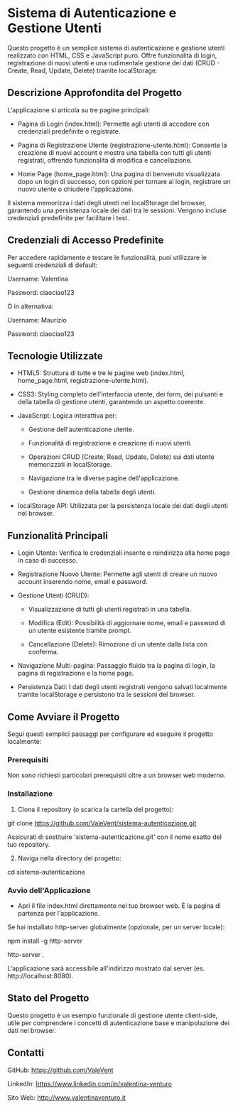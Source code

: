 # Sistema di Autenticazione e Gestione Utenti

Questo progetto è un semplice sistema di autenticazione e gestione utenti realizzato con HTML, CSS e JavaScript puro. Offre funzionalità di login, registrazione di nuovi utenti e una rudimentale gestione dei dati (CRUD - Create, Read, Update, Delete) tramite localStorage.


## Descrizione Approfondita del Progetto

L'applicazione si articola su tre pagine principali:

- Pagina di Login (index.html): Permette agli utenti di accedere con credenziali predefinite o registrate.

- Pagina di Registrazione Utente (registrazione-utente.html): Consente la creazione di nuovi account e mostra una tabella con tutti gli utenti registrati, offrendo funzionalità di modifica e cancellazione.

- Home Page (home_page.html): Una pagina di benvenuto visualizzata dopo un login di successo, con opzioni per tornare al login, registrare un nuovo utente o chiudere l'applicazione.


Il sistema memorizza i dati degli utenti nel localStorage del browser, garantendo una persistenza locale dei dati tra le sessioni. Vengono incluse credenziali predefinite per facilitare i test.


## Credenziali di Accesso Predefinite

Per accedere rapidamente e testare le funzionalità, puoi utilizzare le seguenti credenziali di default:

Username: Valentina

Password: ciaociao123


O in alternativa:

Username: Maurizio

Password: ciaociao123


## Tecnologie Utilizzate

- HTML5: Struttura di tutte e tre le pagine web (index.html, home_page.html, registrazione-utente.html).

- CSS3: Styling completo dell'interfaccia utente, dei form, dei pulsanti e della tabella di gestione utenti, garantendo un aspetto coerente.

- JavaScript: Logica interattiva per:

  - Gestione dell'autenticazione utente.

  - Funzionalità di registrazione e creazione di nuovi utenti.

  - Operazioni CRUD (Create, Read, Update, Delete) sui dati utente memorizzati in localStorage.

  - Navigazione tra le diverse pagine dell'applicazione.

  - Gestione dinamica della tabella degli utenti.

- localStorage API: Utilizzata per la persistenza locale dei dati degli utenti nel browser.


## Funzionalità Principali

- Login Utente: Verifica le credenziali inserite e reindirizza alla home page in caso di successo.

- Registrazione Nuovo Utente: Permette agli utenti di creare un nuovo account inserendo nome, email e password.

- Gestione Utenti (CRUD):

  - Visualizzazione di tutti gli utenti registrati in una tabella.

  - Modifica (Edit): Possibilità di aggiornare nome, email e password di un utente esistente tramite prompt.

  - Cancellazione (Delete): Rimozione di un utente dalla lista con conferma.

- Navigazione Multi-pagina: Passaggio fluido tra la pagina di login, la pagina di registrazione e la home page.

- Persistenza Dati: I dati degli utenti registrati vengono salvati localmente tramite localStorage e persistono tra le sessioni del browser.


## Come Avviare il Progetto

Segui questi semplici passaggi per configurare ed eseguire il progetto localmente:


### Prerequisiti

Non sono richiesti particolari prerequisiti oltre a un browser web moderno.


### Installazione

1. Clona il repository (o scarica la cartella del progetto):

git clone https://github.com/ValeVent/sistema-autenticazione.git

Assicurati di sostituire 'sistema-autenticazione.git' con il nome esatto del tuo repository.

2. Naviga nella directory del progetto:

cd sistema-autenticazione


### Avvio dell'Applicazione

- Apri il file index.html direttamente nel tuo browser web. È la pagina di partenza per l'applicazione.

Se hai installato http-server globalmente (opzionale, per un server locale):

npm install -g http-server

http-server .

L'applicazione sarà accessibile all'indirizzo mostrato dal server (es. http://localhost:8080).


## Stato del Progetto

Questo progetto è un esempio funzionale di gestione utente client-side, utile per comprendere i concetti di autenticazione base e manipolazione dei dati nel browser.


## Contatti

GitHub: https://github.com/ValeVent

LinkedIn: https://www.linkedin.com/in/valentina-venturo

Sito Web: http://www.valentinaventuro.it
